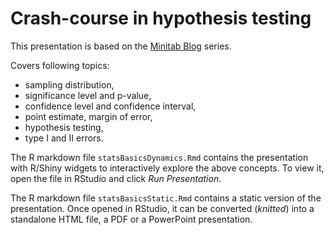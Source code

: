 # Crash-course in hypothesis testing

This presentation is based on the [Minitab Blog](https://blog.minitab.com/en/adventures-in-statistics-2/understanding-hypothesis-tests-why-we-need-to-use-hypothesis-tests-in-statistics) series.

Covers following topics:

- sampling distribution,
- significance level and p-value,
- confidence level and confidence interval,
- point estimate, margin of error,
- hypothesis testing,
- type I and II errors.

The R markdown file `statsBasicsDynamics.Rmd` contains the presentation with R/Shiny widgets to interactively explore the above concepts. To view it, open the file in RStudio and click *Run Presentation*.

The R markdown file `statsBasicsStatic.Rmd` contains a static version of the presentation. Once opened in RStudio, it can be converted (*knitted*) into a standalone HTML file, a PDF or a PowerPoint presentation.